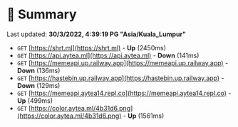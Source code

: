 # 📖 Summary
Last updated: **30/3/2022, 4:39:19 PG "Asia/Kuala_Lumpur"**

- `GET` [https://shrt.ml](https://shrt.ml) - **Up** (2450ms)
- `GET` [https://api.aytea.ml](https://api.aytea.ml) - **Down** (141ms)
- `GET` [https://memeapi.up.railway.app](https://memeapi.up.railway.app) - **Down** (136ms)
- `GET` [https://hastebin.up.railway.app](https://hastebin.up.railway.app) - **Down** (129ms)
- `GET` [https://memeapi.aytea14.repl.co](https://memeapi.aytea14.repl.co) - **Up** (499ms)
- `GET` [https://color.aytea.ml/4b31d6.png](https://color.aytea.ml/4b31d6.png) - **Up** (1561ms)
